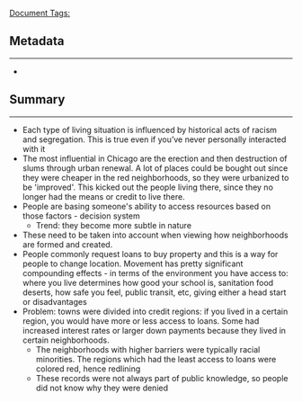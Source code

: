 <u>Document Tags:</u> 
## Metadata
---
- 
## Summary
---
- Each type of living situation is influenced by historical acts of racism and segregation. This is true even if you’ve never personally interacted with it
- The most influential in Chicago are the erection and then destruction of slums through urban renewal. A lot of places could be bought out since they were cheaper in the red neighborhoods, so they were urbanized to be 'improved'. This kicked out the people living there, since they no longer had the means or credit to live there.
- People are basing someone's ability to access resources based on those factors - decision system
	- Trend: they become more subtle in nature
- These need to be taken into account when viewing how neighborhoods are formed and created.
- People commonly request loans to buy property and this is a way for people to change location. Movement has pretty significant compounding effects  - in terms of the environment you have access to: where you live determines how good your school is, sanitation food deserts, how safe you feel, public transit, etc, giving either a head start or disadvantages
- Problem: towns were divided into credit regions: if you lived in a certain region, you would have more or less access to loans. Some had increased interest rates or larger down payments because they lived in certain neighborhoods.
	- The neighborhoods with higher barriers were typically racial minorities. The regions which had the least access to loans were colored red, hence redlining
	- These records were not always part of public knowledge, so people did not know why they were denied
